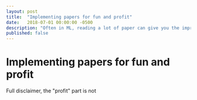 ```yaml
---
layout: post
title:  "Implementing papers for fun and profit"
date:   2018-07-01 00:00:00 -0500
description: "Often in ML, reading a lot of paper can give you the impression that you have a good grasp of the concept and that you "understand" the topic. In my experience however, implementing paper can be a better way to gain precious insights." 
published: false
---
```


# Implementing papers for fun and profit

Full disclaimer, the "profit" part is not 